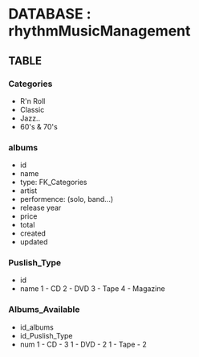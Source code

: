 # DATABASE : rhythmMusicManagement

## TABLE

### Categories

- R'n Roll
- Classic
- Jazz..
- 60's & 70's

### albums

- id
- name
- type: FK_Categories
- artist
- performence: (solo, band...)
- release year
- price
- total
- created
- updated

### Puslish_Type

- id
- name
  1 - CD
  2 - DVD
  3 - Tape
  4 - Magazine

### Albums_Available

- id_albums
- id_Puslish_Type
- num
  1 - CD - 3
  1 - DVD - 2
  1 - Tape - 2

